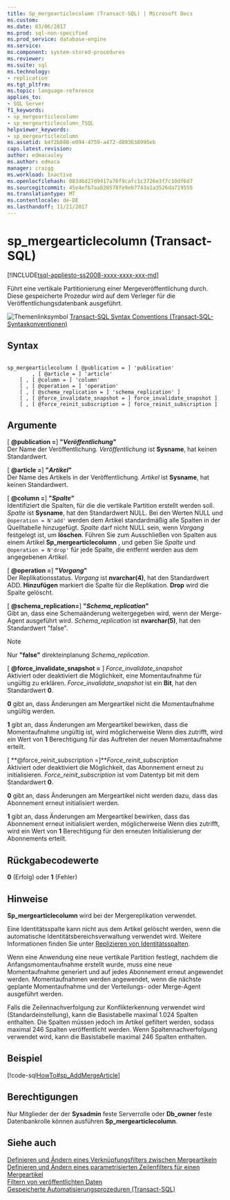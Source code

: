 ```yaml
---
title: Sp_mergearticlecolumn (Transact-SQL) | Microsoft Docs
ms.custom: 
ms.date: 03/06/2017
ms.prod: sql-non-specified
ms.prod_service: database-engine
ms.service: 
ms.component: system-stored-procedures
ms.reviewer: 
ms.suite: sql
ms.technology:
- replication
ms.tgt_pltfrm: 
ms.topic: language-reference
applies_to:
- SQL Server
f1_keywords:
- sp_mergearticlecolumn
- sp_mergearticlecolumn_TSQL
helpviewer_keywords:
- sp_mergearticlecolumn
ms.assetid: b4f2b888-e094-4759-a472-d893638995eb
caps.latest.revision: 
author: edmacauley
ms.author: edmaca
manager: craigg
ms.workload: Inactive
ms.openlocfilehash: 083d6d27d9417a76f9cafc1c3726e3f7c10df6d7
ms.sourcegitcommit: 45e4efb7aa828578fe9eb7743a1a3526da719555
ms.translationtype: MT
ms.contentlocale: de-DE
ms.lasthandoff: 11/21/2017
---
```

# <a name="spmergearticlecolumn-transact-sql"></a>sp_mergearticlecolumn (Transact-SQL)
[!INCLUDE[tsql-appliesto-ss2008-xxxx-xxxx-xxx-md](../../includes/tsql-appliesto-ss2008-xxxx-xxxx-xxx-md.md)]

  Führt eine vertikale Partitionierung einer Mergeveröffentlichung durch. Diese gespeicherte Prozedur wird auf dem Verleger für die Veröffentlichungsdatenbank ausgeführt.  
  
 ![Themenlinksymbol](../../database-engine/configure-windows/media/topic-link.gif "Topic link icon") [Transact-SQL Syntax Conventions (Transact-SQL-Syntaxkonventionen)](../../t-sql/language-elements/transact-sql-syntax-conventions-transact-sql.md)  
  
## <a name="syntax"></a>Syntax  
  
```  
  
sp_mergearticlecolumn [ @publication = ] 'publication'  
        , [ @article = ] 'article'  
    [ , [ @column = ] 'column'  
    [ , [ @operation = ] 'operation'   
    [ , [ @schema_replication = ] 'schema_replication' ]  
    [ , [ @force_invalidate_snapshot = ] force_invalidate_snapshot ]   
    [ , [ @force_reinit_subscription = ] force_reinit_subscription ]   
```  
  
## <a name="arguments"></a>Argumente  
 [  **@publication =**] **"***Veröffentlichung***"**  
 Der Name der Veröffentlichung. *Veröffentlichung* ist **Sysname**, hat keinen Standardwert.  
  
 [  **@article =**] **"***Artikel***"**  
 Der Name des Artikels in der Veröffentlichung. *Artikel* ist **Sysname**, hat keinen Standardwert.  
  
 [  **@column =**] **"***Spalte***"**  
 Identifiziert die Spalten, für die die vertikale Partition erstellt werden soll. *Spalte* ist **Sysname**, hat den Standardwert NULL. Bei den Werten NULL und `@operation = N'add'` werden dem Artikel standardmäßig alle Spalten in der Quelltabelle hinzugefügt. *Spalte* darf nicht NULL sein, wenn *Vorgang* festgelegt ist, um **löschen**. Führen Sie zum Ausschließen von Spalten aus einem Artikel **Sp_mergearticlecolumn** , und geben Sie *Spalte* und `@operation = N'drop'` für jede Spalte, die entfernt werden aus dem angegebenen *Artikel*.  
  
 [  **@operation =**] **"***Vorgang***"**  
 Der Replikationsstatus. *Vorgang* ist **nvarchar(4)**, hat den Standardwert ADD. **Hinzufügen** markiert die Spalte für die Replikation. **Drop** wird die Spalte gelöscht.  
  
 [  **@schema_replication=**] **"***Schema_replication***"**  
 Gibt an, dass eine Schemaänderung weitergegeben wird, wenn der Merge-Agent ausgeführt wird. *Schema_replication* ist **nvarchar(5)**, hat den Standardwert "false".  
  
> [!NOTE]  
>  Nur **"false"** direkteinplanung *Schema_replication*.  
  
 [  **@force_invalidate_snapshot =** ] *Force_invalidate_snapshot*  
 Aktiviert oder deaktiviert die Möglichkeit, eine Momentaufnahme für ungültig zu erklären. *Force_invalidate_snapshot* ist ein **Bit**, hat den Standardwert **0**.  
  
 **0** gibt an, dass Änderungen am Mergeartikel nicht die Momentaufnahme ungültig werden.  
  
 **1** gibt an, dass Änderungen am Mergeartikel bewirken, dass die Momentaufnahme ungültig ist, wird möglicherweise Wenn dies zutrifft, wird ein Wert von **1** Berechtigung für das Auftreten der neuen Momentaufnahme erteilt.  
  
 [  **@force_reinit_subscription =]***Force_reinit_subscription*  
 Aktiviert oder deaktiviert die Möglichkeit, das Abonnement erneut zu initialisieren. *Force_reinit_subscription* ist vom Datentyp bit mit dem Standardwert **0**.  
  
 **0** gibt an, dass Änderungen am Mergeartikel nicht werden dazu, dass das Abonnement erneut initialisiert werden.  
  
 **1** gibt an, dass Änderungen am Mergeartikel bewirken, dass das Abonnement erneut initialisiert werden, möglicherweise Wenn dies zutrifft, wird ein Wert von **1** Berechtigung für den erneuten Initialisierung der Abonnements erteilt.  
  
## <a name="return-code-values"></a>Rückgabecodewerte  
 **0** (Erfolg) oder **1** (Fehler)  
  
## <a name="remarks"></a>Hinweise  
 **Sp_mergearticlecolumn** wird bei der Mergereplikation verwendet.  
  
 Eine Identitätsspalte kann nicht aus dem Artikel gelöscht werden, wenn die automatische Identitätsbereichsverwaltung verwendet wird. Weitere Informationen finden Sie unter [Replizieren von Identitätsspalten](../../relational-databases/replication/publish/replicate-identity-columns.md).  
  
 Wenn eine Anwendung eine neue vertikale Partition festlegt, nachdem die Anfangsmomentaufnahme erstellt wurde, muss eine neue Momentaufnahme generiert und auf jedes Abonnement erneut angewendet werden. Momentaufnahmen werden angewendet, wenn die nächste geplante Momentaufnahme und der Verteilungs- oder Merge-Agent ausgeführt werden.  
  
 Falls die Zeilennachverfolgung zur Konflikterkennung verwendet wird (Standardeinstellung), kann die Basistabelle maximal 1.024 Spalten enthalten. Die Spalten müssen jedoch im Artikel gefiltert werden, sodass maximal 246 Spalten veröffentlicht werden. Wenn Spaltennachverfolgung verwendet wird, kann die Basistabelle maximal 246 Spalten enthalten.  
  
## <a name="example"></a>Beispiel  
 [!code-sql[HowTo#sp_AddMergeArticle](../../relational-databases/replication/codesnippet/tsql/sp-mergearticlecolumn-tr_1.sql)]  
  
## <a name="permissions"></a>Berechtigungen  
 Nur Mitglieder der der **Sysadmin** feste Serverrolle oder **Db_owner** feste Datenbankrolle können ausführen **Sp_mergearticlecolumn**.  
  
## <a name="see-also"></a>Siehe auch  
 [Definieren und Ändern eines Verknüpfungsfilters zwischen Mergeartikeln](../../relational-databases/replication/publish/define-and-modify-a-join-filter-between-merge-articles.md)   
 [Definieren und Ändern eines parametrisierten Zeilenfilters für einen Mergeartikel](../../relational-databases/replication/publish/define-and-modify-a-parameterized-row-filter-for-a-merge-article.md)   
 [Filtern von veröffentlichten Daten](../../relational-databases/replication/publish/filter-published-data.md)   
 [Gespeicherte Automatisierungsprozeduren &#40;Transact-SQL&#41;](../../relational-databases/system-stored-procedures/replication-stored-procedures-transact-sql.md)  
  
  
